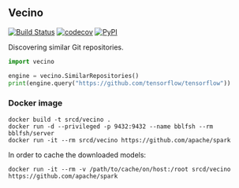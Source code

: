 ## Vecino

[![Build Status](https://travis-ci.org/src-d/vecino.svg)](https://travis-ci.org/src-d/vecino) [![codecov](https://codecov.io/github/src-d/vecino/coverage.svg?branch=master)](https://codecov.io/gh/src-d/vecino) [![PyPI](https://img.shields.io/pypi/v/vecino.svg)](https://pypi.python.org/pypi/vecino)

Discovering similar Git repositories.

```python
import vecino

engine = vecino.SimilarRepositories()
print(engine.query("https://github.com/tensorflow/tensorflow"))
```

### Docker image

```
docker build -t srcd/vecino .
docker run -d --privileged -p 9432:9432 --name bblfsh --rm bblfsh/server
docker run -it --rm srcd/vecino https://github.com/apache/spark
```

In order to cache the downloaded models:

```
docker run -it --rm -v /path/to/cache/on/host:/root srcd/vecino https://github.com/apache/spark
```